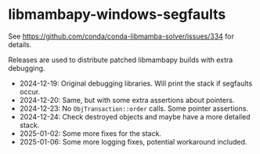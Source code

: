 # libmambapy-windows-segfaults

See https://github.com/conda/conda-libmamba-solver/issues/334 for details.

Releases are used to distribute patched libmambapy builds with extra debugging.

- 2024-12-19: Original debugging libraries. Will print the stack if segfaults occur.
- 2024-12-20: Same, but with some extra assertions about pointers.
- 2024-12-23: No `ObjTransaction::order` calls. Some pointer assertions.
- 2024-12-24: Check destroyed objects and maybe have a more detailed stack.
- 2025-01-02: Some more fixes for the stack.
- 2025-01-06: Some more logging fixes, potential workaround included.
